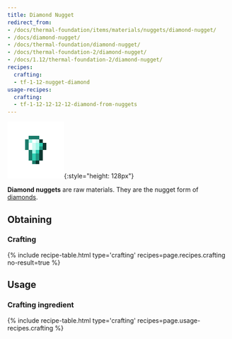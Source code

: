 ```yaml
---
title: Diamond Nugget
redirect_from:
- /docs/thermal-foundation/items/materials/nuggets/diamond-nugget/
- /docs/diamond-nugget/
- /docs/thermal-foundation/diamond-nugget/
- /docs/thermal-foundation-2/diamond-nugget/
- /docs/1.12/thermal-foundation-2/diamond-nugget/
recipes:
  crafting:
  - tf-1-12-nugget-diamond
usage-recipes:
  crafting:
  - tf-1-12-12-12-12-diamond-from-nuggets
---
```


![Diamond nugget](/assets/images/thermal-foundation-2/nugget-diamond.png){:style="height: 128px"}


**Diamond nuggets** are raw materials. They are the nugget form of
[diamonds](https://minecraft.gamepedia.com/Diamond).


Obtaining
---------

### Crafting
{% include recipe-table.html type='crafting' recipes=page.recipes.crafting no-result=true %}


Usage
-----

### Crafting ingredient
{% include recipe-table.html type='crafting' recipes=page.usage-recipes.crafting %}
